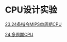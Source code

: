 # CPU设计实验

[23.24条指令MIPS单周期CPU](https://zhuanlan.zhihu.com/p/156818024)

[24.多周期CPU](https://zhuanlan.zhihu.com/p/156840985)
